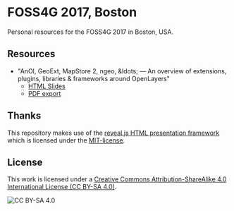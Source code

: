 # FOSS4G 2017, Boston

Personal resources for the FOSS4G 2017 in Boston, USA.


## Resources
  * "AnOl, GeoExt, MapStore 2, ngeo, &ldots; &mdash; An overview of extensions, plugins, libraries &amp; frameworks around OpenLayers"
    * [HTML Slides](https://rawgit.com/marcjansen/foss4g-2017/master/index.html)
    * [PDF export](https://rawgit.com/marcjansen/foss4g-2017/master/slides.pdf)


## Thanks

This repository makes use of the [reveal.js HTML presentation framework](http://lab.hakim.se/reveal-js/) which is licensed under the [MIT-license](https://github.com/hakimel/reveal.js/blob/master/LICENSE).


## License

This work is licensed under a [Creative Commons Attribution-ShareAlike 4.0 International License (CC BY-SA 4.0)](https://creativecommons.org/licenses/by-sa/4.0/).

![CC BY-SA 4.0](https://i.creativecommons.org/l/by-sa/4.0/88x31.png)

